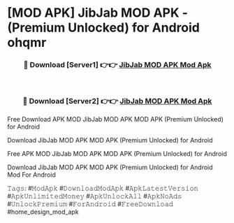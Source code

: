 # [MOD APK] JibJab MOD APK - (Premium Unlocked) for Android ohqmr



<div align="center">
<h3>🔴 Download [Server1] 👉👉 <a href="https://momento.my/?title=JibJab_MOD_APK">JibJab MOD APK Mod Apk</a></h3><br>

<h3>🔴 Download [Server2] 👉👉 <a href="https://momento.my/?title=JibJab_MOD_APK">JibJab MOD APK Mod Apk</a></h3>
</div>



Free Download APK MOD JibJab MOD APK MOD APK (Premium Unlocked) for Android

Download JibJab MOD APK MOD APK (Premium Unlocked) for Android

Free APK MOD JibJab MOD APK MOD APK (Premium Unlocked) for Android

Download JibJab MOD APK MOD APK (Premium Unlocked) for Android Mod For Android

𝚃𝚊𝚐𝚜: #𝙼𝚘𝚍𝙰𝚙𝚔 #𝙳𝚘𝚠𝚗𝚕𝚘𝚊𝚍𝙼𝚘𝚍𝙰𝚙𝚔 #𝙰𝚙𝚔𝙻𝚊𝚝𝚎𝚜𝚝𝚅𝚎𝚛𝚜𝚒𝚘𝚗 #𝙰𝚙𝚔𝚄𝚗𝚕𝚒𝚖𝚒𝚝𝚎𝚍𝙼𝚘𝚗𝚎𝚢 #𝙰𝚙𝚔𝚄𝚗𝚕𝚘𝚌𝚔𝙰𝚕𝚕 #𝙰𝚙𝚔𝙽𝚘𝙰𝚍𝚜 #𝚄𝚗𝚕𝚘𝚌𝚔𝙿𝚛𝚎𝚖𝚒𝚞𝚖 #𝙵𝚘𝚛𝙰𝚗𝚍𝚛𝚘𝚒𝚍 #𝙵𝚛𝚎𝚎𝙳𝚘𝚠𝚗𝚕𝚘𝚊𝚍 #home_design_mod_apk
